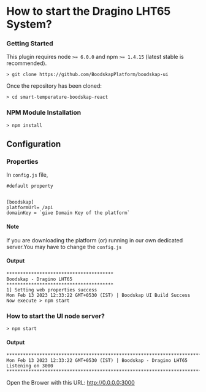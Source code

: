 # How to start the Dragino LHT65 System?

### Getting Started
This plugin requires node `>= 6.0.0` and npm `>= 1.4.15` (latest stable is recommended).

```shell
> git clone https://github.com/BoodskapPlatform/boodskap-ui
```

Once the repository has been cloned:
```shell
> cd smart-temperature-boodskap-react
```

### NPM Module Installation

```shell
> npm install
```

## Configuration

### Properties
In `config.js` file,
```shell
#default property


[boodskap]
platformUrl= /api
domainKey = `give Domain Key of the platform`
```

#### Note
If you are downloading the platform (or) running in our own dedicated server.You may have to change the `config.js`

#### Output

```shell
***************************************
Boodskap - Dragino LHT65
***************************************
1] Setting web properties success
Mon Feb 13 2023 12:33:22 GMT+0530 (IST) | Boodskap UI Build Success
Now execute > npm start
```

### How to start the UI node server?

```shell
> npm start
```
#### Output

```shell
************************************************************************************
Mon Feb 13 2023 12:33:22 GMT+0530 (IST) | Boodskap - Dragino LHT65 Listening on 3000
************************************************************************************
```
Open the Brower with this URL: http://0.0.0.0:3000
